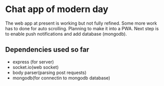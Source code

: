 # Chat app of modern day
The web app at present is working but not fully refined.
Some more work has to done for auto scrolling.
Planning to make it into a PWA.
Next step is to enable push notifications and add database (mongodb).

## Dependencies used so far
* express (for server)
* socket.io(web socket)
* body parser(parsing post requests)
* mongodb(for connectin to mongodb database)
